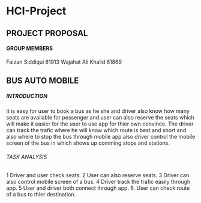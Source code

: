 # HCI-Project

## PROJECT PROPOSAL 

#### GROUP MEMBERS
Faizan Siddiqui 61913
Wajahat Ali Khalid 61869

## BUS AUTO MOBILE


##### INTRODUCTION
It is easy for user to book a bus as he she and driver also know how many seats are available for pessenger and user can also reserve the seats which will make it easier for the user to use app for thier own convince. The driver can track the trafic where he will know which route is best and short and also where to stop the bus through mobile app also driver control the mobile screen of the bus in which shows up comming stops and stations.


###### TASK ANALYSIS
1 Driver and user check seats.
2 User can also reserve seats.
3 Driver can also control mobile screen of a bus.
4 Driver track the trafic easily through app.
5 User and driver both connect through app. 
6. User can check route of a bus to thier destination.


